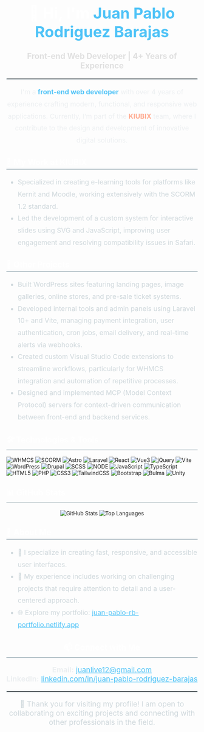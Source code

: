 <div align="center">
  <h1 style="font-size: 2.5rem; color: #FFFFFF;">👋 Hi, I'm <span style="color: #4FC3F7;">Juan Pablo Rodriguez Barajas</span></h1>
  <p style="font-size: 1.3rem; font-weight: bold; color: #E0E0E0;">Front-end Web Developer | 4+ Years of Experience</p>
</div>

<hr style="border: 1px solid #B0BEC5;" />

<div align="center">
  <p style="font-size: 1.1rem; line-height: 1.8; color: #ECEFF1;">
    I'm a <strong style="color: #4FC3F7;">front-end web developer</strong> with over 4 years of experience crafting modern, functional, and responsive web applications. Currently, I’m part of the <strong style="color: #FFAB91;">KIUBIX</strong> team, where I contribute to the design and development of innovative digital solutions.
  </p>
</div>

<div style="margin: 20px 0;">
  <h2 style="color: #FFFFFF; border-bottom: 2px solid #B0BEC5; padding-bottom: 5px;">🌟 My Work at KIUBIX</h2>
  <ul style="font-size: 1.1rem; color: #CFD8DC; line-height: 1.8;">
    <li>
      Specialized in creating e-learning tools for platforms like Kernit and Moodle, working extensively with the SCORM 1.2 standard.
    </li>
    <li>
      Led the development of a custom system for interactive slides using SVG and JavaScript, improving user engagement and resolving compatibility issues in Safari.
    </li>
  </ul>
</div>

<div style="margin: 20px 0;">
  <h2 style="color: #FFFFFF; border-bottom: 2px solid #B0BEC5; padding-bottom: 5px;">💼 Other Projects</h2>
  <ul style="font-size: 1.1rem; color: #CFD8DC; line-height: 1.8;">
    <li>
      Built WordPress sites featuring landing pages, image galleries, online stores, and pre-sale ticket systems.
    </li>
    <li>
      Developed internal tools and admin panels using Laravel 10+ and Vite, managing payment integration, user authentication, cron jobs, email delivery, and real-time alerts via webhooks.
    </li>
    <li>
      Created custom Visual Studio Code extensions to streamline workflows, particularly for WHMCS integration and automation of repetitive processes.
    </li>
    <li>
      Designed and implemented MCP (Model Context Protocol) servers for context-driven communication between front-end and backend services.
    </li>
  </ul>
</div>

<div style="margin: 20px 0;">
  <h2 style="color: #FFFFFF; border-bottom: 2px solid #B0BEC5; padding-bottom: 5px;">🛠️ Technologies & Tools</h2>
  <p>
    <img src="https://img.shields.io/badge/WHMCS-00A3E0?style=for-the-badge&logo=whmcs&logoColor=white" alt="WHMCS" />
    <img src="https://img.shields.io/badge/SCORM-0078D4?style=for-the-badge&logo=microsoft&logoColor=white" alt="SCORM" />
    <img src="https://img.shields.io/badge/astro-%232C2052.svg?style=for-the-badge&logo=astro&logoColor=white" alt="Astro" />
    <img src="https://img.shields.io/badge/laravel-%23FF2D20.svg?style=for-the-badge&logo=laravel&logoColor=white" alt="Laravel" />
    <img src="https://img.shields.io/badge/react-%2320232a.svg?style=for-the-badge&logo=react&logoColor=%2361DAFB" alt="React" />
    <img src="https://img.shields.io/badge/vuejs-%2335495e.svg?style=for-the-badge&logo=vuedotjs&logoColor=%234FC08D" alt="Vue3" />
    <img src="https://img.shields.io/badge/jquery-%230769AD.svg?style=for-the-badge&logo=jquery&logoColor=white" alt="jQuery" />
    <img src="https://img.shields.io/badge/Vite-646CFF?style=for-the-badge&logo=vite&logoColor=white" alt="Vite" />
    <img src="https://img.shields.io/badge/WordPress-21759B?style=for-the-badge&logo=wordpress&logoColor=white" alt="WordPress" />
    <img src="https://img.shields.io/badge/drupal-%230678BE.svg?style=for-the-badge&logo=drupal&logoColor=white" alt="Drupal" />
    <img src="https://img.shields.io/badge/joomla-%235091CD.svg?style=for-the-badge&logo=joomla&logoColor=white" alt="SCSS" />
    <img src="https://img.shields.io/badge/node.js-6DA55F?style=for-the-badge&logo=node.js&logoColor=white" alt="NODE" />
    <img src="https://img.shields.io/badge/JavaScript-F7DF1E?style=for-the-badge&logo=javascript&logoColor=black" alt="JavaScript" />
    <img src="https://img.shields.io/badge/typescript-%23007ACC.svg?style=for-the-badge&logo=typescript&logoColor=white" alt="TypeScript" />
    <img src="https://img.shields.io/badge/HTML5-E34F26?style=for-the-badge&logo=html5&logoColor=white" alt="HTML5" />
    <img src="https://img.shields.io/badge/php-%23777BB4.svg?style=for-the-badge&logo=php&logoColor=white" alt="PHP" />
    <img src="https://img.shields.io/badge/CSS3-1572B6?style=for-the-badge&logo=css3&logoColor=white" alt="CSS3" />
    <img src="https://img.shields.io/badge/tailwindcss-%2338B2AC.svg?style=for-the-badge&logo=tailwind-css&logoColor=white" alt="TailwindCSS" />
    <img src="https://img.shields.io/badge/bootstrap-%238511FA.svg?style=for-the-badge&logo=bootstrap&logoColor=white" alt="Bootstrap" />
    <img src="https://img.shields.io/badge/bulma-00D0B1?style=for-the-badge&logo=bulma&logoColor=white" alt="Bulma" />
    <img src="https://img.shields.io/badge/unity-%23000000.svg?style=for-the-badge&logo=unity&logoColor=white" alt="Unity" />
  </p>
</div>

<div style="margin: 20px 0;">
  <h2 style="color: #FFFFFF; border-bottom: 2px solid #B0BEC5; padding-bottom: 5px;">📊 GitHub Stats</h2>
  <p align="center">
    <img src="https://github-readme-stats.vercel.app/api?username=the-gae-bolg&show_icons=true&theme=radical" alt="GitHub Stats" />
    <img src="https://github-readme-stats.vercel.app/api/top-langs/?username=the-gae-bolg&layout=compact&theme=radical" alt="Top Languages" />
  </p>
</div>

<div style="margin: 20px 0;">
  <h2 style="color: #FFFFFF; border-bottom: 2px solid #B0BEC5; padding-bottom: 5px;">🌟 About Me</h2>
  <ul style="font-size: 1.1rem; color: #CFD8DC; line-height: 1.8;">
    <li>🎯 I specialize in creating fast, responsive, and accessible user interfaces.</li>
    <li>💼 My experience includes working on challenging projects that require attention to detail and a user-centered approach.</li>
    <li>🌐 Explore my portfolio: <a href="https://juan-pablo-rb-portfolio.netlify.app" target="_blank" style="color: #4FC3F7; text-decoration: underline;">juan-pablo-rb-portfolio.netlify.app</a></li>
  </ul>
</div>

<div align="center" style="margin: 20px 0;">
  <h2 style="color: #FFFFFF; border-bottom: 2px solid #B0BEC5; padding-bottom: 5px;">📫 Connect with Me</h2>
  <p style="font-size: 1.2rem; color: #ECEFF1;">
    <strong>Email:</strong> <a href="mailto:juanlive12@gmail.com" style="color: #4FC3F7;">juanlive12@gmail.com</a><br />
    <strong>LinkedIn:</strong> <a href="https://www.linkedin.com/in/juan-pablo-rodriguez-barajas" target="_blank" style="color: #4FC3F7;">linkedin.com/in/juan-pablo-rodriguez-barajas</a>
  </p>
</div>

<hr style="border: 1px solid #B0BEC5;" />

<div align="center">
  <p style="font-size: 1.2rem; color: #CFD8DC;">🚀 Thank you for visiting my profile! I am open to collaborating on exciting projects and connecting with other professionals in the field.</p>
</div>
